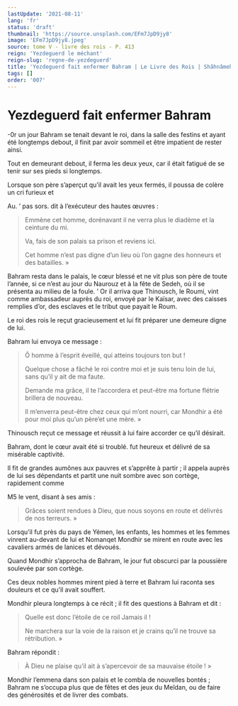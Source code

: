 ```yaml
---
lastUpdate: '2021-08-11'
lang: 'fr'
status: 'draft'
thumbnail: 'https://source.unsplash.com/EFm7JpD9jy8'
image: 'EFm7JpD9jy8.jpeg'
source: tome V - livre des rois - P. 413
reign: 'Yezdeguerd le méchant'
reign-slug: 'regne-de-yezdeguerd'
title: 'Yezdeguerd fait enfermer Bahram | Le Livre des Rois | Shâhnâmeh'
tags: []
order: '007'
---
```


<!-- LTeX: language=fr -->

# Yezdeguerd fait enfermer Bahram

-0r un jour Bahram se tenait devant le roi, dans la salle des festins et ayant été longtemps debout, il finit par avoir sommeil et être impatient de rester ainsi.

Tout en demeurant debout, il ferma les deux yeux, car il était fatigué de se tenir sur ses pieds si longtemps.

Lorsque son père s’aperçut qu’il avait les yeux fermés, il poussa de colère un cri furieux et

Au. ’ pas sors. dit à l’exécuteur des hautes œuvres :

> Emmène cet homme, dorénavant il ne verra plus le diadème et la ceinture du mi.
>
> Va, fais de son palais sa prison et reviens ici.
>
> Cet homme n’est pas digne d’un lieu où l’on gagne des honneurs et des batailles. »

Bahram resta dans le palais, le cœur blessé et ne vit plus son père de toute l’année, si ce n’est au jour du Naurouz et à la fête de Sedeh, où il se présenta au milieu de la foule. ’
Or il arriva que Thinousch, le Roumi, vint comme ambassadeur auprès du roi, envoyé par le Kaïsar, avec des caisses remplies d’or, des esclaves et le tribut que payait le Roum.

Le roi des rois le reçut gracieusement et lui fit préparer une demeure digne de lui.

Bahram lui envoya ce message :

> Ô homme à l’esprit éveillé, qui atteins toujours ton but !
>
> Quelque chose a fâché le roi contre moi et je suis tenu loin de lui, sans qu’il y ait de ma faute.
>
> Demande ma grâce, il te l’accordera et peut-être ma fortune flétrie brillera de nouveau.
>
> Il m’enverra peut-être chez ceux qui m’ont nourri, car Mondhir a été pour moi plus qu’un père’et une mère. »

Thinousch reçut ce message et réussit à lui faire accorder ce qu’il désirait.

Bahram, dont le cœur avait été si troublé. fut heureux et délivré de sa misérable captivité.

Il fit de grandes aumônes aux pauvres et s’apprête à partir ; il appela auprès de lui ses dépendants et partit une nuit sombre avec son cortège, rapidement comme

M5 le vent, disant à ses amis :

> Grâces soient rendues à Dieu, que nous soyons en route et délivrés de nos terreurs. »

Lorsqu’il fut près du pays de Yémen, les enfants, les hommes et les femmes vinrent au-devant de lui et Nomanqet Mondhir se mirent en route avec les cavaliers armés de lanices et dévoués.

Quand Mondhir s’approcha de Bahram, le jour fut obscurci par la poussière soulevée par son cortège.

Ces deux nobles hommes mirent pied à terre et Bahram lui raconta ses douleurs et ce qu’il avait souffert.

Mondhir pleura longtemps à ce récit ; il fit des questions à Bahram et dit :

> Quelle est donc l’étoile de ce roil Jamais il !
>
> Ne marchera sur la voie de la raison et je crains qu’il ne trouve sa rétribution. »

Bahram répondit :

> À Dieu ne plaise qu’il ait à s’apercevoir de sa mauvaise étoile ! »

Mondhir l’emmena dans son palais et le combla de nouvelles bontés ; Bahram ne s’occupa plus que de fêtes et des jeux du Meîdan, ou de faire des générosités et de livrer des combats.
